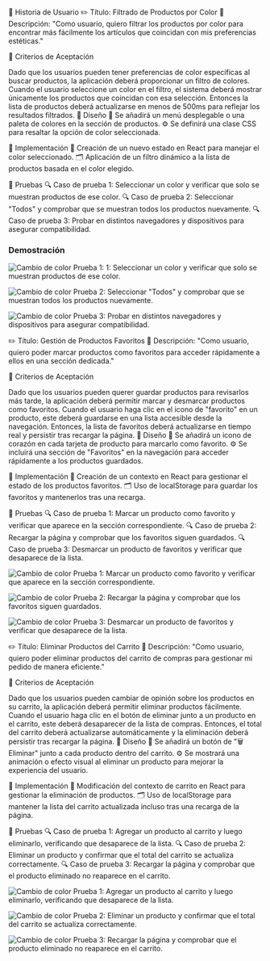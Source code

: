 🔸 Historia de Usuario
✏️ Título: Filtrado de Productos por Color
📝 Descripción: "Como usuario, quiero filtrar los productos por color para encontrar más fácilmente los artículos que coincidan con mis preferencias estéticas."

🔸 Criterios de Aceptación

Dado que los usuarios pueden tener preferencias de color específicas al buscar productos, la aplicación deberá proporcionar un filtro de colores.
Cuando el usuario seleccione un color en el filtro, el sistema deberá mostrar únicamente los productos que coincidan con esa selección.
Entonces la lista de productos deberá actualizarse en menos de 500ms para reflejar los resultados filtrados.
🔸 Diseño
🎨 Se añadirá un menú desplegable o una paleta de colores en la sección de productos.
⚙️ Se definirá una clase CSS para resaltar la opción de color seleccionada.

🔸 Implementación
📌 Creación de un nuevo estado en React para manejar el color seleccionado.
🗂️ Aplicación de un filtro dinámico a la lista de productos basada en el color elegido.

🔸 Pruebas
🔍 Caso de prueba 1: Seleccionar un color y verificar que solo se muestran productos de ese color.
🔍 Caso de prueba 2: Seleccionar "Todos" y comprobar que se muestran todos los productos nuevamente.
🔍 Caso de prueba 3: Probar en distintos navegadores y dispositivos para asegurar compatibilidad.


### Demostración

![Cambio de color](/T2/SPRINT_3/GIF/1.gif)
Prueba 1: 1: Seleccionar un color y verificar que solo se muestran productos de ese color.


![Cambio de color](/T1/SPRINT_3/GIF/2.gif)
Prueba 2: Seleccionar "Todos" y comprobar que se muestran todos los productos nuevamente.


![Cambio de color](/T1/SPRINT_3/GIF/3.gif)
Prueba 3: Probar en distintos navegadores y dispositivos para asegurar compatibilidad.

✏️ Título: Gestión de Productos Favoritos
📝 Descripción: "Como usuario, quiero poder marcar productos como favoritos para acceder rápidamente a ellos en una sección dedicada."

🔸 Criterios de Aceptación

Dado que los usuarios pueden querer guardar productos para revisarlos más tarde, la aplicación deberá permitir marcar y desmarcar productos como favoritos.
Cuando el usuario haga clic en el icono de "favorito" en un producto, este deberá guardarse en una lista accesible desde la navegación.
Entonces, la lista de favoritos deberá actualizarse en tiempo real y persistir tras recargar la página.
🔸 Diseño
🎨 Se añadirá un icono de corazón en cada tarjeta de producto para marcarlo como favorito.
⚙️ Se incluirá una sección de "Favoritos" en la navegación para acceder rápidamente a los productos guardados.

🔸 Implementación
📌 Creación de un contexto en React para gestionar el estado de los productos favoritos.
🗂️ Uso de localStorage para guardar los favoritos y mantenerlos tras una recarga.

🔸 Pruebas
🔍 Caso de prueba 1: Marcar un producto como favorito y verificar que aparece en la sección correspondiente.
🔍 Caso de prueba 2: Recargar la página y comprobar que los favoritos siguen guardados.
🔍 Caso de prueba 3: Desmarcar un producto de favoritos y verificar que desaparece de la lista.

![Cambio de color](/T1/SPRINT_3/GIF/4.gif)
Prueba 1: Marcar un producto como favorito y verificar que aparece en la sección correspondiente.


![Cambio de color](/T1/SPRINT_3/GIF/5.gif)
Prueba 2: Recargar la página y comprobar que los favoritos siguen guardados.


![Cambio de color](/T1/SPRINT_3/GIF/6.gif)
Prueba 3: Desmarcar un producto de favoritos y verificar que desaparece de la lista.


✏️ Título: Eliminar Productos del Carrito
📝 Descripción: "Como usuario, quiero poder eliminar productos del carrito de compras para gestionar mi pedido de manera eficiente."

🔸 Criterios de Aceptación

Dado que los usuarios pueden cambiar de opinión sobre los productos en su carrito, la aplicación deberá permitir eliminar productos fácilmente.
Cuando el usuario haga clic en el botón de eliminar junto a un producto en el carrito, este deberá desaparecer de la lista de compras.
Entonces, el total del carrito deberá actualizarse automáticamente y la eliminación deberá persistir tras recargar la página.
🔸 Diseño
🎨 Se añadirá un botón de "🗑 Eliminar" junto a cada producto dentro del carrito.
⚙️ Se mostrará una animación o efecto visual al eliminar un producto para mejorar la experiencia del usuario.

🔸 Implementación
📌 Modificación del contexto de carrito en React para gestionar la eliminación de productos.
🗂️ Uso de localStorage para mantener la lista del carrito actualizada incluso tras una recarga de la página.

🔸 Pruebas
🔍 Caso de prueba 1: Agregar un producto al carrito y luego eliminarlo, verificando que desaparece de la lista.
🔍 Caso de prueba 2: Eliminar un producto y confirmar que el total del carrito se actualiza correctamente.
🔍 Caso de prueba 3: Recargar la página y comprobar que el producto eliminado no reaparece en el carrito.

![Cambio de color](/T1/SPRINT_3/GIF/7.gif.gif)
Prueba 1: Agregar un producto al carrito y luego eliminarlo, verificando que desaparece de la lista.


![Cambio de color](/T1/SPRINT_3/GIF/8.gif)
Prueba 2: Eliminar un producto y confirmar que el total del carrito se actualiza correctamente.


![Cambio de color](/T1/SPRINT_3/GIF/9.gif)
Prueba 3: Recargar la página y comprobar que el producto eliminado no reaparece en el carrito.



